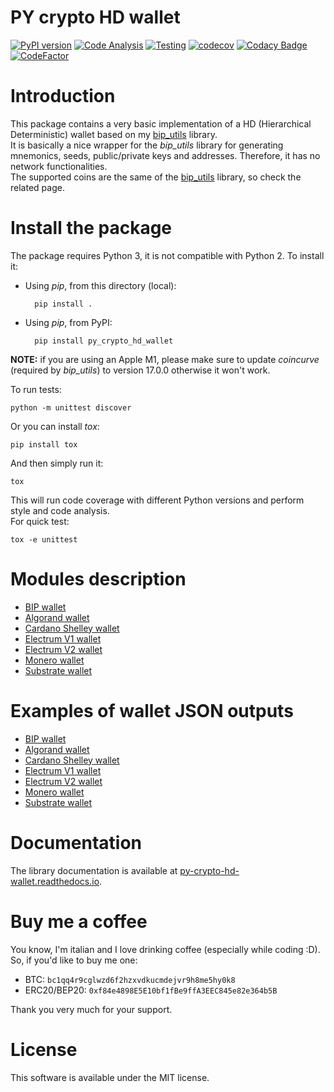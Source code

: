 # PY crypto HD wallet
[![PyPI version](https://badge.fury.io/py/py-crypto-hd-wallet.svg)](https://badge.fury.io/py/py-crypto-hd-wallet)
[![Code Analysis](https://github.com/ebellocchia/py_crypto_hd_wallet/actions/workflows/code-analysis.yml/badge.svg)](https://github.com/ebellocchia/py_crypto_hd_wallet/actions/workflows/code-analysis.yml)
[![Testing](https://github.com/ebellocchia/py_crypto_hd_wallet/actions/workflows/test.yml/badge.svg)](https://github.com/ebellocchia/py_crypto_hd_wallet/actions/workflows/test.yml)
[![codecov](https://codecov.io/gh/ebellocchia/py_crypto_hd_wallet/branch/master/graph/badge.svg)](https://codecov.io/gh/ebellocchia/py_crypto_hd_wallet)
[![Codacy Badge](https://app.codacy.com/project/badge/Grade/45f6f8c688e4479e83069427ccd24e19)](https://app.codacy.com/gh/ebellocchia/py_crypto_hd_wallet/dashboard?utm_source=gh&utm_medium=referral&utm_content=&utm_campaign=Badge_grade)
[![CodeFactor](https://www.codefactor.io/repository/github/ebellocchia/py_crypto_hd_wallet/badge)](https://www.codefactor.io/repository/github/ebellocchia/py_crypto_hd_wallet)

# Introduction

This package contains a very basic implementation of a HD (Hierarchical Deterministic) wallet based on my [bip_utils](https://github.com/ebellocchia/bip_utils) library.\
It is basically a nice wrapper for the *bip_utils* library for generating mnemonics, seeds, public/private keys and addresses.
Therefore, it has no network functionalities.\
The supported coins are the same of the [bip_utils](https://github.com/ebellocchia/bip_utils) library, so check the related page.

# Install the package

The package requires Python 3, it is not compatible with Python 2.
To install it:
- Using *pip*, from this directory (local):

        pip install .

- Using *pip*, from PyPI:

        pip install py_crypto_hd_wallet

**NOTE:** if you are using an Apple M1, please make sure to update *coincurve* (required by *bip_utils*) to version 17.0.0 otherwise it won't work.

To run tests:

    python -m unittest discover

Or you can install *tox*:

    pip install tox

And then simply run it:

    tox

This will run code coverage with different Python versions and perform style and code analysis.\
For quick test:

    tox -e unittest

# Modules description

- [BIP wallet](https://github.com/ebellocchia/py_crypto_hd_wallet/tree/master/readme/bip_wallet.md)
- [Algorand wallet](https://github.com/ebellocchia/py_crypto_hd_wallet/tree/master/readme/algorand_wallet.md)
- [Cardano Shelley wallet](https://github.com/ebellocchia/py_crypto_hd_wallet/tree/master/readme/cardano_shelley_wallet.md)
- [Electrum V1 wallet](https://github.com/ebellocchia/py_crypto_hd_wallet/tree/master/readme/electrum_v1_wallet.md)
- [Electrum V2 wallet](https://github.com/ebellocchia/py_crypto_hd_wallet/tree/master/readme/electrum_v2_wallet.md)
- [Monero wallet](https://github.com/ebellocchia/py_crypto_hd_wallet/tree/master/readme/monero_wallet.md)
- [Substrate wallet](https://github.com/ebellocchia/py_crypto_hd_wallet/tree/master/readme/substrate_wallet.md)

# Examples of wallet JSON outputs

- [BIP wallet](https://github.com/ebellocchia/py_crypto_hd_wallet/tree/master/readme/bip_wallet_examples.md)
- [Algorand wallet](https://github.com/ebellocchia/py_crypto_hd_wallet/tree/master/readme/algorand_wallet_examples.md)
- [Cardano Shelley wallet](https://github.com/ebellocchia/py_crypto_hd_wallet/tree/master/readme/cardano_shelley_wallet_examples.md)
- [Electrum V1 wallet](https://github.com/ebellocchia/py_crypto_hd_wallet/tree/master/readme/electrum_v1_wallet_examples.md)
- [Electrum V2 wallet](https://github.com/ebellocchia/py_crypto_hd_wallet/tree/master/readme/electrum_v2_wallet_examples.md)
- [Monero wallet](https://github.com/ebellocchia/py_crypto_hd_wallet/tree/master/readme/monero_wallet_examples.md)
- [Substrate wallet](https://github.com/ebellocchia/py_crypto_hd_wallet/tree/master/readme/substrate_wallet_examples.md)

# Documentation

The library documentation is available at [py-crypto-hd-wallet.readthedocs.io](https://py-crypto-hd-wallet.readthedocs.io).

# Buy me a coffee

You know, I'm italian and I love drinking coffee (especially while coding :D). So, if you'd like to buy me one:
- BTC: `bc1qq4r9cglwzd6f2hzxvdkucmdejvr9h8me5hy0k8`
- ERC20/BEP20: `0xf84e4898E5E10bf1fBe9ffA3EEC845e82e364b5B`

Thank you very much for your support.

# License

This software is available under the MIT license.
